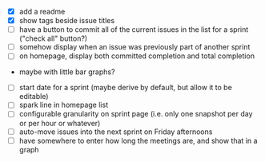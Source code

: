 - [x] add a readme
- [x] show tags beside issue titles
- [ ] have a button to commit all of the current issues in the list for a sprint ("check all" button?)
- [ ] somehow display when an issue was previously part of another sprint
- [ ] on homepage, display both committed completion and total completion
 - maybe with little bar graphs?
- [ ] start date for a sprint (maybe derive by default, but allow it to be editable)
- [ ] spark line in homepage list
- [ ] configurable granularity on sprint page (i.e. only one snapshot per day or per hour or whatever)
- [ ] auto-move issues into the next sprint on Friday afternoons
- [ ] have somewhere to enter how long the meetings are, and show that in a graph
